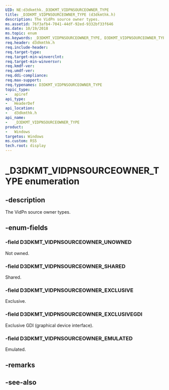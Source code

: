 ```yaml
---
UID: NE:d3dkmthk._D3DKMT_VIDPNSOURCEOWNER_TYPE
title: _D3DKMT_VIDPNSOURCEOWNER_TYPE (d3dkmthk.h)
description: The VidPn source owner types.
ms.assetid: 76f3afb4-7041-44df-92ed-9332bf33f646
ms.date: 10/19/2018
ms.topic: enum
ms.keywords: _D3DKMT_VIDPNSOURCEOWNER_TYPE, D3DKMT_VIDPNSOURCEOWNER_TYPE, 
req.header: d3dkmthk.h
req.include-header:
req.target-type:
req.target-min-winverclnt:
req.target-min-winversvr:
req.kmdf-ver:
req.umdf-ver:
req.ddi-compliance:
req.max-support:
req.typenames: D3DKMT_VIDPNSOURCEOWNER_TYPE
topic_type: 
-	apiref
api_type: 
-	HeaderDef
api_location: 
-	d3dkmthk.h
api_name: 
-	_D3DKMT_VIDPNSOURCEOWNER_TYPE
product:
-	Windows
targetos: Windows
ms.custom: RS5
tech.root: display
---
```


# _D3DKMT_VIDPNSOURCEOWNER_TYPE enumeration

## -description

The VidPn source owner types.

## -enum-fields

### -field D3DKMT_VIDPNSOURCEOWNER_UNOWNED 

Not owned.

### -field D3DKMT_VIDPNSOURCEOWNER_SHARED 

Shared.

### -field D3DKMT_VIDPNSOURCEOWNER_EXCLUSIVE 

Exclusive.

### -field D3DKMT_VIDPNSOURCEOWNER_EXCLUSIVEGDI 

Exclusive GDI (graphical device interface).

### -field D3DKMT_VIDPNSOURCEOWNER_EMULATED 

Emulated.

## -remarks

## -see-also
